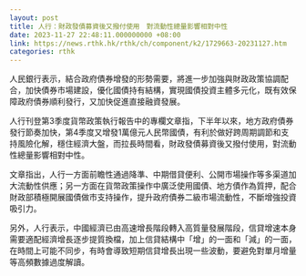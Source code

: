 ```yaml
---
layout: post
title: 人行：財政發債募資後又撥付使用　對流動性總量影響相對中性
date: 2023-11-27 22:48:11.000000000 +08:00
link: https://news.rthk.hk/rthk/ch/component/k2/1729663-20231127.htm
categories: rthk
---
```


人民銀行表示，結合政府債券增發的形勢需要，將進一步加強與財政政策協調配合，加快債券市場建設，優化國債持有結構，實現國債投資主體多元化，既有效保障政府債券順利發行，又加快促進直接融資發展。

人行刊登第3季度貨幣政策執行報告中的專欄文章指，下半年以來，地方政府債券發行節奏加快，第4季度又增發1萬億元人民幣國債，有利於做好跨周期調節和支持風險化解，穩住經濟大盤，而拉長時間看，財政發債募資後又撥付使用，對流動性總量影響相對中性。

文章指出，人行一方面前瞻性通過降準、中期借貸便利、公開市場操作等多渠道加大流動性供應；另一方面在貨幣政策操作中廣泛使用國債、地方債作為質押，配合財政部積極開展國債做市支持操作，提升政府債券二級市場流動性，不斷增強投資吸引力。

另外，人行表示，中國經濟已由高速增長階段轉入高質量發展階段，信貸增速本身需要適配經濟增長逐步提質換檔，加上信貸結構中「增」的一面和「減」的一面，在時間上可能不同步，有時會導致短期信貸增長出現一些波動，要避免對單月增量等高頻數據過度解讀。
